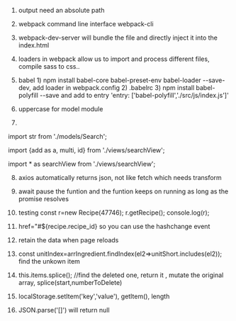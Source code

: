 1. output need an absolute path
2. webpack command line interface webpack-cli
3. webpack-dev-server will bundle the file and directly inject it into the index.html
4. loaders in webpack allow us to import and process different files, compile sass to css..
5. babel 1) npm install babel-core babel-preset-env babel-loader --save-dev, add loader in webpack.config
         2) .babelrc
         3) npm install babel-polyfill --save and add to entry 'entry: ['babel-polyfill','./src/js/index.js']'


6. uppercase for model module
7. 
import str from './models/Search';

import {add as a, multi, id} from './views/searchView';

import * as searchView from './views/searchView';

8. axios automatically returns json, not like fetch which needs transform

9. await pause the funtion and the funtion keeps on running as long as the promise resolves

10. testing
const r=new Recipe(47746);
r.getRecipe();
console.log(r);

11. href="#${recipe.recipe_id} so you can use the hashchange event

12. retain the data when page reloads

13. const unitIndex=arrIngredient.findIndex(el2=>unitShort.includes(el2)); find the unkown item
14. this.items.splice(); //find the deleted one, return it , mutate the original array, splice(start,numberToDelete)

15. localStorage.setItem('key','value'), getItem(), length
16. JSON.parse('[]') will return null

